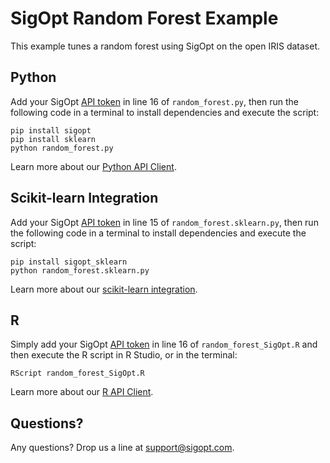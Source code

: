 # SigOpt Random Forest Example

This example tunes a random forest using SigOpt on the open IRIS dataset.

## Python
Add your SigOpt [API token](https://sigopt.com/docs/overview/authentication) in line 16 of `random_forest.py`, then run the following code in a terminal to install dependencies and execute the script:

```
pip install sigopt
pip install sklearn
python random_forest.py
```

Learn more about our [Python API Client](https://sigopt.com/docs/overview/python).

## Scikit-learn Integration
Add your SigOpt [API token](https://sigopt.com/docs/overview/authentication) in line 15 of `random_forest.sklearn.py`, then run the following code in a terminal to install dependencies and execute the script:

```
pip install sigopt_sklearn
python random_forest.sklearn.py
```

Learn more about our [scikit-learn integration](https://github.com/sigopt/sigopt_sklearn).

## R
Simply add your SigOpt [API token](https://sigopt.com/docs/overview/authentication) in line 16 of `random_forest_SigOpt.R` and then execute the R script in R Studio, or in the terminal:

```
RScript random_forest_SigOpt.R
```

Learn more about our [R API Client](https://sigopt.com/docs/overview/r).

## Questions?
Any questions? Drop us a line at [support@sigopt.com](mailto:support@sigopt.com).
